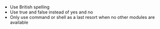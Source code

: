 - Use British spelling
- Use true and false instead of yes and no
- Only use command or shell as a last resort when no other modules are available
